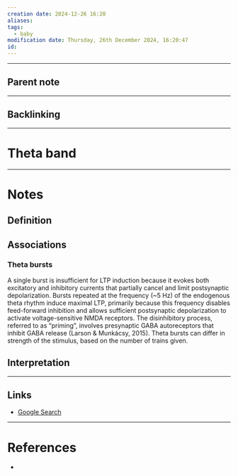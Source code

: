 ```yaml
---
creation date: 2024-12-26 16:20
aliases: 
tags:
  - baby
modification date: Thursday, 26th December 2024, 16:20:47
id:
---
```

---

## Parent note
---
## Backlinking


---
# Theta band


---
# Notes

## Definition

## Associations
### Theta bursts
A single burst is insufficient for LTP induction because it evokes both excitatory and inhibitory currents that partially cancel and limit postsynaptic depolarization. Bursts repeated at the frequency (~5 Hz) of the endogenous theta rhythm induce maximal LTP, primarily because this frequency disables feed-forward inhibition and allows sufficient postsynaptic depolarization to activate voltage-sensitive NMDA receptors. The disinhibitory process, referred to as “priming”, involves presynaptic GABA autoreceptors that inhibit GABA release (Larson & Munkácsy, 2015). Theta bursts can differ in strength of the stimulus, based on the number of trains given.
## Interpretation

---
## Links
- [Google Search](https://www.google.com/search?q=Theta+band)

---
# References
+ 
